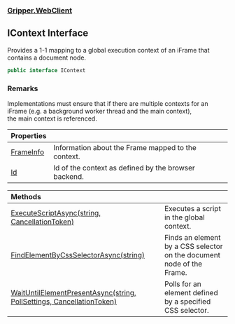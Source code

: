 ### [Gripper.WebClient](Gripper_WebClient 'Gripper.WebClient')
## IContext Interface
Provides a 1-1 mapping to a global execution context of an iFrame that contains a document node.  
```csharp
public interface IContext
```
### Remarks
Implementations must ensure that if there are multiple contexts for an iFrame (e.g. a background worker thread and the main context),  
the main context is referenced.   

| Properties | |
| :--- | :--- |
| [FrameInfo](Gripper_WebClient_IContext_FrameInfo 'Gripper.WebClient.IContext.FrameInfo') | Information about the Frame mapped to the context.<br/> |
| [Id](Gripper_WebClient_IContext_Id 'Gripper.WebClient.IContext.Id') | Id of the context as defined by the browser backend.<br/> |

| Methods | |
| :--- | :--- |
| [ExecuteScriptAsync(string, CancellationToken)](Gripper_WebClient_IContext_ExecuteScriptAsync(string_System_Threading_CancellationToken) 'Gripper.WebClient.IContext.ExecuteScriptAsync(string, System.Threading.CancellationToken)') | Executes a script in the global context.<br/> |
| [FindElementByCssSelectorAsync(string)](Gripper_WebClient_IContext_FindElementByCssSelectorAsync(string) 'Gripper.WebClient.IContext.FindElementByCssSelectorAsync(string)') | Finds an element by a CSS selector on the document node of the Frame.<br/> |
| [WaitUntilElementPresentAsync(string, PollSettings, CancellationToken)](Gripper_WebClient_IContext_WaitUntilElementPresentAsync(string_Gripper_WebClient_PollSettings_System_Threading_CancellationToken) 'Gripper.WebClient.IContext.WaitUntilElementPresentAsync(string, Gripper.WebClient.PollSettings, System.Threading.CancellationToken)') | Polls for an element defined by a specified CSS selector.<br/> |
